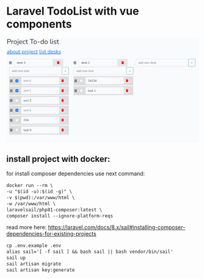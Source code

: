 # Laravel TodoList with vue components

![](public/images/main.png)

## install project with docker:

for install composer dependencies use next command:

    docker run --rm \ 
    -u "$(id -u):$(id -g)" \ 
    -v $(pwd):/var/www/html \
    -w /var/www/html \
    laravelsail/php81-composer:latest \
    composer install --ignore-platform-reqs

read more here:
https://laravel.com/docs/8.x/sail#installing-composer-dependencies-for-existing-projects
    
    cp .env.example .env  
    alias sail='[ -f sail ] && bash sail || bash vendor/bin/sail'
    sail up
    sail artisan migrate
    sail artisan key:generate
